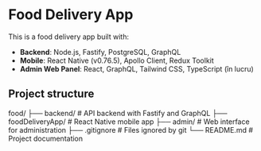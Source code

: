 # Food Delivery App

This is a food delivery app built with:

- **Backend**: Node.js, Fastify, PostgreSQL, GraphQL
- **Mobile**: React Native (v0.76.5), Apollo Client, Redux Toolkit
- **Admin Web Panel**: React, GraphQL, Tailwind CSS, TypeScript (în lucru)

## Project structure

food/
├── backend/ # API backend with Fastify and GraphQL
├── foodDeliveryApp/ # React Native mobile app
├── admin/ # Web interface for administration
├── .gitignore # Files ignored by git
└── README.md # Project documentation
